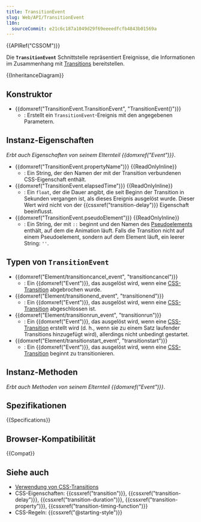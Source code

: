 ```yaml
---
title: TransitionEvent
slug: Web/API/TransitionEvent
l10n:
  sourceCommit: e21c6c187a1049d29f69eeeedfcfb4843b01569a
---
```


{{APIRef("CSSOM")}}

Die **`TransitionEvent`** Schnittstelle repräsentiert Ereignisse, die Informationen im Zusammenhang mit [Transitions](/de/docs/Web/CSS/CSS_transitions/Using_CSS_transitions) bereitstellen.

{{InheritanceDiagram}}

## Konstruktor

- {{domxref("TransitionEvent.TransitionEvent", "TransitionEvent()")}}
  - : Erstellt ein `TransitionEvent`-Ereignis mit den angegebenen Parametern.

## Instanz-Eigenschaften

_Erbt auch Eigenschaften von seinem Elternteil {{domxref("Event")}}_.

- {{domxref("TransitionEvent.propertyName")}} {{ReadOnlyInline}}
  - : Ein String, der den Namen der mit der Transition verbundenen CSS-Eigenschaft enthält.
- {{domxref("TransitionEvent.elapsedTime")}} {{ReadOnlyInline}}
  - : Ein `float`, der die Dauer angibt, die seit Beginn der Transition in Sekunden vergangen ist, als dieses Ereignis ausgelöst wurde. Dieser Wert wird nicht von der {{cssxref("transition-delay")}} Eigenschaft beeinflusst.
- {{domxref("TransitionEvent.pseudoElement")}} {{ReadOnlyInline}}
  - : Ein String, der mit `::` beginnt und den Namen des [Pseudoelements](/de/docs/Web/CSS/Pseudo-elements) enthält, auf dem die Animation läuft. Falls die Transition nicht auf einem Pseudoelement, sondern auf dem Element läuft, ein leerer String: `''`.

## Typen von `TransitionEvent`

- {{domxref("Element/transitioncancel_event", "transitioncancel")}}
  - : Ein {{domxref("Event")}}, das ausgelöst wird, wenn eine [CSS-Transition](/de/docs/Web/CSS/CSS_transitions) abgebrochen wurde.
- {{domxref("Element/transitionend_event", "transitionend")}}
  - : Ein {{domxref("Event")}}, das ausgelöst wird, wenn eine [CSS-Transition](/de/docs/Web/CSS/CSS_transitions) abgeschlossen ist.
- {{domxref("Element/transitionrun_event", "transitionrun")}}
  - : Ein {{domxref("Event")}}, das ausgelöst wird, wenn eine [CSS-Transition](/de/docs/Web/CSS/CSS_transitions) erstellt wird (d. h., wenn sie zu einem Satz laufender Transitions hinzugefügt wird), allerdings nicht unbedingt gestartet.
- {{domxref("Element/transitionstart_event", "transitionstart")}}
  - : Ein {{domxref("Event")}}, das ausgelöst wird, wenn eine [CSS-Transition](/de/docs/Web/CSS/CSS_transitions) beginnt zu transitionieren.

## Instanz-Methoden

_Erbt auch Methoden von seinem Elternteil {{domxref("Event")}}_.

## Spezifikationen

{{Specifications}}

## Browser-Kompatibilität

{{Compat}}

## Siehe auch

- [Verwendung von CSS-Transitions](/de/docs/Web/CSS/CSS_transitions/Using_CSS_transitions)
- CSS-Eigenschaften: {{cssxref("transition")}}, {{cssxref("transition-delay")}}, {{cssxref("transition-duration")}}, {{cssxref("transition-property")}}, {{cssxref("transition-timing-function")}}
- CSS-Regeln: {{cssxref("@starting-style")}}
